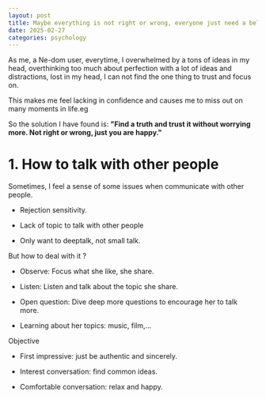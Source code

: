 ```yaml
---
layout: post
title: Maybe everything is not right or wrong, everyone just need a belief to think
date: 2025-02-27
categories: psychology
---
```


As me, a Ne-dom user, everytime, I overwhelmed by a tons of ideas in my head, overthinking too much about perfection with a lot of ideas and distractions, lost in my head, I can not find the one thing to trust and focus on.

This makes me feel lacking in confidence and causes me to miss out on many moments in life.eg

So the solution I have found is: **"Find a truth and trust it without worrying more. Not right or wrong, just you are happy."**

# 1. How to talk with other people

Sometimes, I feel a sense of some issues when communicate with other people.

- Rejection sensitivity.

- Lack of topic to talk with other people

- Only want to deeptalk, not small talk.

But how to deal with it ?

- Observe: Focus what she like, she share.

- Listen: Listen and talk about the topic she share.

- Open question: Dive deep more questions to encourage her to talk more.

- Learning about her topics: music, film,...

Objective

- First impressive: just be authentic and sincerely.

- Interest conversation: find common ideas.

- Comfortable conversation: relax and happy.
